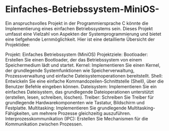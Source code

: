 # Einfaches-Betriebssystem-MiniOS-
Ein anspruchsvolles Projekt in der Programmiersprache C könnte die Implementierung eines einfachen Betriebssystems sein. Dieses Projekt umfasst eine Vielzahl von Aspekten der Systemprogrammierung und bietet eine tiefgehende Lernmöglichkeit. Hier ist eine detaillierte Übersicht der Projektidee:

Projekt: Einfaches Betriebssystem (MiniOS)
Projektziele:
Bootloader: Erstellen Sie einen Bootloader, der das Betriebssystem von einem Speichermedium lädt und startet.
Kernel: Implementieren Sie einen Kernel, der grundlegende Systemfunktionen wie Speicherverwaltung, Prozessverwaltung und einfache Dateisystemoperationen bereitstellt.
Shell: Entwickeln Sie eine einfache Kommandozeilen-Schnittstelle (Shell), über die Benutzer Befehle eingeben können.
Dateisystem: Implementieren Sie ein einfaches Dateisystem, das grundlegende Dateioperationen unterstützt (erstellen, lesen, schreiben, löschen).
Treiber: Schreiben Sie Treiber für grundlegende Hardwarekomponenten wie Tastatur, Bildschirm und Festplatte.
Multitasking: Implementieren Sie grundlegende Multitasking-Fähigkeiten, um mehrere Prozesse gleichzeitig auszuführen.
Interprozesskommunikation (IPC): Erstellen Sie Mechanismen für die Kommunikation zwischen Prozessen.
